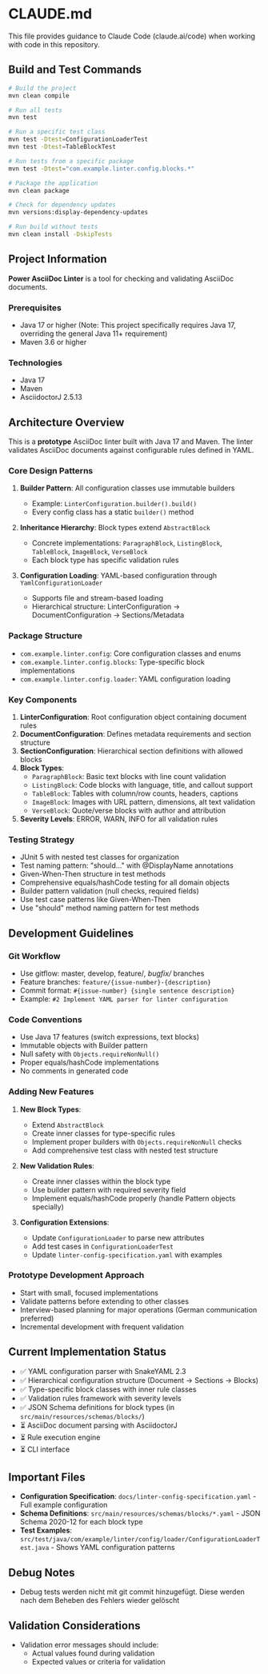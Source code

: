 # CLAUDE.md

This file provides guidance to Claude Code (claude.ai/code) when working with code in this repository.

## Build and Test Commands

```bash
# Build the project
mvn clean compile

# Run all tests
mvn test

# Run a specific test class
mvn test -Dtest=ConfigurationLoaderTest
mvn test -Dtest=TableBlockTest

# Run tests from a specific package
mvn test -Dtest="com.example.linter.config.blocks.*"

# Package the application
mvn clean package

# Check for dependency updates
mvn versions:display-dependency-updates

# Run build without tests
mvn clean install -DskipTests
```

## Project Information

**Power AsciiDoc Linter** is a tool for checking and validating AsciiDoc documents.

### Prerequisites

- Java 17 or higher (Note: This project specifically requires Java 17, overriding the general Java 11+ requirement)
- Maven 3.6 or higher

### Technologies

- Java 17
- Maven
- AsciidoctorJ 2.5.13

## Architecture Overview

This is a **prototype** AsciiDoc linter built with Java 17 and Maven. The linter validates AsciiDoc documents against configurable rules defined in YAML.

### Core Design Patterns

1. **Builder Pattern**: All configuration classes use immutable builders
   - Example: `LinterConfiguration.builder().build()`
   - Every config class has a static `builder()` method

2. **Inheritance Hierarchy**: Block types extend `AbstractBlock`
   - Concrete implementations: `ParagraphBlock`, `ListingBlock`, `TableBlock`, `ImageBlock`, `VerseBlock`
   - Each block type has specific validation rules

3. **Configuration Loading**: YAML-based configuration through `YamlConfigurationLoader`
   - Supports file and stream-based loading
   - Hierarchical structure: LinterConfiguration → DocumentConfiguration → Sections/Metadata

### Package Structure

- `com.example.linter.config`: Core configuration classes and enums
- `com.example.linter.config.blocks`: Type-specific block implementations
- `com.example.linter.config.loader`: YAML configuration loading

### Key Components

1. **LinterConfiguration**: Root configuration object containing document rules
2. **DocumentConfiguration**: Defines metadata requirements and section structure
3. **SectionConfiguration**: Hierarchical section definitions with allowed blocks
4. **Block Types**: 
   - `ParagraphBlock`: Basic text blocks with line count validation
   - `ListingBlock`: Code blocks with language, title, and callout support
   - `TableBlock`: Tables with column/row counts, headers, captions
   - `ImageBlock`: Images with URL pattern, dimensions, alt text validation
   - `VerseBlock`: Quote/verse blocks with author and attribution
5. **Severity Levels**: ERROR, WARN, INFO for all validation rules

### Testing Strategy

- JUnit 5 with nested test classes for organization
- Test naming pattern: "should..." with @DisplayName annotations
- Given-When-Then structure in test methods
- Comprehensive equals/hashCode testing for all domain objects
- Builder pattern validation (null checks, required fields)
- Use test case patterns like Given-When-Then
- Use "should" method naming pattern for test methods

## Development Guidelines

### Git Workflow

- Use gitflow: master, develop, feature/*, bugfix/* branches
- Feature branches: `feature/{issue-number}-{description}`
- Commit format: `#{issue-number} {single sentence description}`
- Example: `#2 Implement YAML parser for linter configuration`

### Code Conventions

- Use Java 17 features (switch expressions, text blocks)
- Immutable objects with Builder pattern
- Null safety with `Objects.requireNonNull()`
- Proper equals/hashCode implementations
- No comments in generated code

### Adding New Features

1. **New Block Types**: 
   - Extend `AbstractBlock`
   - Create inner classes for type-specific rules
   - Implement proper builders with `Objects.requireNonNull` checks
   - Add comprehensive test class with nested test structure

2. **New Validation Rules**: 
   - Create inner classes within the block type
   - Use builder pattern with required severity field
   - Implement equals/hashCode properly (handle Pattern objects specially)

3. **Configuration Extensions**: 
   - Update `ConfigurationLoader` to parse new attributes
   - Add test cases in `ConfigurationLoaderTest`
   - Update `linter-config-specification.yaml` with examples

### Prototype Development Approach

- Start with small, focused implementations
- Validate patterns before extending to other classes
- Interview-based planning for major operations (German communication preferred)
- Incremental development with frequent validation

## Current Implementation Status

- ✅ YAML configuration parser with SnakeYAML 2.3
- ✅ Hierarchical configuration structure (Document → Sections → Blocks)
- ✅ Type-specific block classes with inner rule classes
- ✅ Validation rules framework with severity levels
- ✅ JSON Schema definitions for block types (in `src/main/resources/schemas/blocks/`)
- ⏳ AsciiDoc document parsing with AsciidoctorJ
- ⏳ Rule execution engine
- ⏳ CLI interface

## Important Files

- **Configuration Specification**: `docs/linter-config-specification.yaml` - Full example configuration
- **Schema Definitions**: `src/main/resources/schemas/blocks/*.yaml` - JSON Schema 2020-12 for each block type
- **Test Examples**: `src/test/java/com/example/linter/config/loader/ConfigurationLoaderTest.java` - Shows YAML configuration patterns

## Debug Notes

- Debug tests werden nicht mit git commit hinzugefügt. Diese werden nach dem Beheben des Fehlers wieder gelöscht

## Validation Considerations

- Validation error messages should include:
  - Actual values found during validation
  - Expected values or criteria for validation